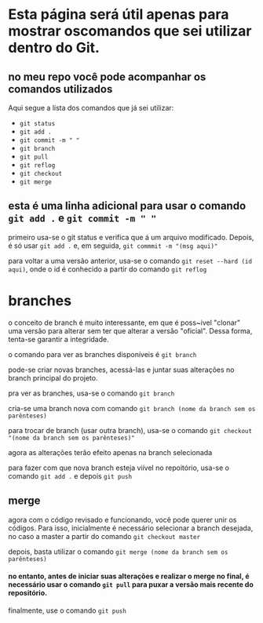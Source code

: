 <!DOCTYPE html>
<html lang="en">
<head>
    <meta charset="UTF-8">
    <meta name="viewport" content="width=device-width, initial-scale=1.0">
    <title>Meus estudos de Git</title>
</head>
<body>
    <h1>Esta página será útil apenas para mostrar oscomandos que sei utilizar dentro do Git.</h1>
    <h2>no meu repo você pode acompanhar os comandos utilizados</h2>
    <p>Aqui segue a lista dos comandos que já sei utilizar:
        <ul>
            <li><code>git status</code></li>
            <li><code>git add .</code></li>
            <li><code>git commit -m " "</code></li>
            <li><code>git branch</code></li>
            <li><code>git pull</code></li>
            <li><code>git reflog</code></li>
            <li><code>git checkout</code></li>
            <li><code>git merge</code></li>
        </ul>
    </p>
    <h2>esta é uma linha adicional para usar o comando <code>git add .</code> e <code>git commit -m " "</code></h2>
    <p>primeiro usa-se o git status e verifica que á um arquivo modificado. Depois, é só usar <code>git add .</code> e, em seguida, <code>git commmit -m "(msg aqui)"</code></p>
    <p>para voltar a uma versão anterior, usa-se o comando <code>git reset --hard (id aqui)</code>, onde o id é conhecido a partir do comando <code>git reflog</code></p>
    <h1>branches</h1>
    <p>o conceito de branch é muito interessante, em que é poss~ivel "clonar" uma versão para alterar sem ter que alterar a versão "oficial". Dessa forma, tenta-se garantir a integridade.</p>
    <p>o comando para ver as branches disponíveis é <code>git branch</code></p>
    <p>pode-se criar novas branches, acessá-las e juntar suas alterações no branch principal do projeto.</p>
    <p>pra ver as branches, usa-se o comando <code>git branch</code></p>
    <p>cria-se uma branch nova com comando <code>git branch (nome da branch sem os parênteses)</code></p>
    <p>para trocar de branch (usar outra branch), usa-se o comando <code>git checkout "(nome da branch sem os parênteses)"</code></p>
    <p>agora as alterações terão efeito apenas na branch selecionada</p>
    <p>para fazer com que nova branch esteja viível no repoitório, usa-se o comando <code>git add .</code> e depois <code>git push</code></p>
    <h2>merge</h2>
    <p>agora com o código revisado e funcionando, você pode querer unir os códigos. Para isso, inicialmente é necessário selecionar a branch desejada, no caso a master a partir do comando <code>git checkout master</code></p>
    <p>depois, basta utilizar o comando <code>git merge (nome da branch sem os parênteses)</code></p>
    <h4>no entanto, antes de iniciar suas alterações e realizar o merge no final, é necessário usar o comando <code>git pull</code> para puxar a versão mais recente do repositório.</h4>
    <p>finalmente, use o comando <code>git push</code></p>
</body>
</html>

